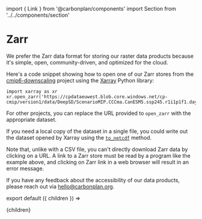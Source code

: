 import { Link } from '@carbonplan/components'
import Section from '../../components/section'

# Zarr

We prefer the Zarr data format for storing our raster data products because it's simple, open, community-driven, and optimized for the cloud.

Here's a code snippet showing how to open one of our Zarr stores from the [cmip6-downscaling](https://github.com/carbonplan/cmip6-downscaling) project using the [Xarray](https://docs.xarray.dev/en/stable/) Python library:

```
import xarray as xr
xr.open_zarr('https://cpdataeuwest.blob.core.windows.net/cp-cmip/version1/data/DeepSD/ScenarioMIP.CCCma.CanESM5.ssp245.r1i1p1f1.day.DeepSD.pr.zarr')
```

For other projects, you can replace the URL provided to `open_zarr` with the appropriate dataset.

If you need a local copy of the dataset in a single file, you could write out the dataset opened by Xarray using the [`to_netcdf`](https://docs.xarray.dev/en/latest/generated/xarray.Dataset.to_netcdf.html) method.

Note that, unlike with a CSV file, you can't directly download Zarr data by clicking on a URL. A link to a Zarr store must be read by a program like the example above, and clicking on Zarr link in a web browser will result in an error message.

If you have any feedback about the accessibility of our data products, please reach out via <Link href='mailto:hello@carbonplan.org'>hello@carbonplan.org</Link>.

export default ({ children }) => <Section>{children}</Section>
